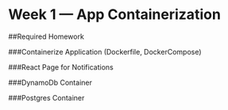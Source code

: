 # Week 1 — App Containerization
##Required Homework

###Containerize Application (Dockerfile, DockerCompose)

###React Page for Notifications

###DynamoDb Container

###Postgres Container
